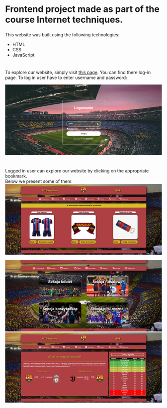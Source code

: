 # Frontend project made as part of the course Internet techniques.

### 
This website was built using the following technologies:

- HTML
- CSS
- JavaScript
#

To explore our website, simply visit [this page](https://github.com/filiphalys02/Football-Club-Page/blob/main/Main/login.html). You can find there log-in page. To log in user have to enter username and password: 

![login-page.png](Views/login-page.png)  
#
Logged in user can explore our website by clicking on the appropriate bookmark.  
Below we present some of them:
![1.png](Views/1.png) 

![2.png](Views/2.png)  
![3.png](Views/3.png) 